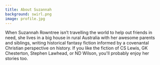 ```yaml
---
title: About Suzannah
background: swirl.png
image: profile.jpg
---
```


When Suzannah Rowntree isn’t travelling the world to help out friends in need, she lives in a big house in rural Australia with her awesome parents and siblings, writing historical fantasy fiction informed by a covenantal Christian perspective on history. If you like the fiction of CS Lewis, GK Chesterton, Stephen Lawhead, or ND Wilson, you'll probably enjoy her stories too.

[<i class="fa fa-facebook fa-2x social" aria-hidden="true"></i>](http://www.facebook.com/InWhichIReadVintageNovels) [<i class="fa fa-amazon fa-2x social" aria-hidden="true"></i>](https://www.amazon.com/Suzannah-Rowntree/e/B00CXZM07Q) [<i class="fa fa-twitter fa-2x social" aria-hidden="true"></i>](https://twitter.com/suzannahtweets) [<i class="fa fa-pinterest-p fa-2x social" aria-hidden="true"></i>](http://www.pinterest.com/suzannahpins/) [<i class="fa fa-envelope fa-2x social" aria-hidden="true"></i>](mailto:rosa.gaudea@gmail.com)
